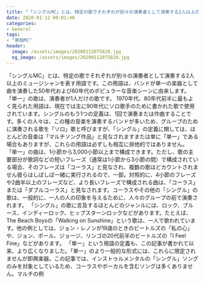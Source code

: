 ```yaml
---
title: "「シングルMC」とは、特定の歌でそれぞれが別々の演奏者として演奏する2人以上のミュージシャンを表す用語です。"
date: 2020-01-12 08:01:40
categories:
- General
tags:
- "単独MC"
header:
  image: /assets/images/20200112075820.jpg
  og_image: /assets/images/20200112075820.jpg
---
```


「シングルMC」とは、特定の歌でそれぞれが別々の演奏者として演奏する2人以上のミュージシャンを表す用語です。この用語は、バンドが単一の楽器として曲を演奏した50年代および60年代のポピュラーな音楽シーンに由来します。 「単一」の歌は、演奏者が1人だけの歌です。 1970年代、80年代前半に最もよく見られた用語は、現在では主に90年代にソロ歌手のために書かれた歌で使用されています。シングルのもう1つの定義は、1回で演奏または作曲することです。多くの人々は、この種の音楽を演奏するバンドが多いため、グループのために演奏される歌を「ソロ」歌と呼びますが、「シングル」の定義に関しては、ほとんどの音楽は「マルチソング作品」と見なされますまたは単に「単一」である場合もありますが、これらの用語は必ずしも相互に排他的ではありません。 「単一」の曲は、1小節から3,000小節以上まで構成できます。ただし、歌の主要部分が歌詞などの短いフレーズ（通常は1小節から3小節の間）で構成されている場合、そのフレーズは「コーラス」と見なされ、複数の歌ほどカウントされません彼らはしばしば一緒に実行されるので、一部。対照的に、4小節のフレーズや2曲半以上のフレーズなど、より長いフレーズで構成される曲は、「コーラス」または「ダブルコーラス」と見なされます。コーラスやその他の「シングル」の歌は、一般的に、一人の人の印象を与えるために、人々のグループの前で演奏されます。 「シングル」の歌に言及するほとんどのジャンルには、ロック、ブルース、インディーロック、ヒップスターンロックなどがあります。たとえば、The Beach Boysの「Walking on Sunshine」という歌は、一人で歌われています。他の例としては、ジョン・レノンが19歳のときのビートルズの「私の心」や、ジョン、ポール、ジョージ、リンゴの20代前半のビートルズの「I Feel Fine」などがあります。 「単一」という用語の定義も、この記事が書かれて以来、より広くなりました。「単一」のより一般的な形式には、これらに限定されませんが即興楽器。この記事では、インストゥルメンタルの「シングル」ソングのみを対象としているため、コーラスやボーカルを含むソングは多くありません。マルチの例
